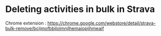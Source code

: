# Deleting activities in bulk in Strava

Chrome extension :
https://chrome.google.com/webstore/detail/strava-bulk-remove/bcijmofbbjlolmnjlhemaiopijhmeaif
